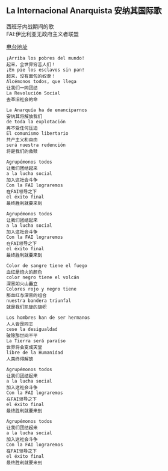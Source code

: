 ## La Internacional Anarquista 安纳其国际歌
西班牙内战期间的歌<br>
FAI:伊比利亚无政府主义者联盟

[电台地址](http://music.163.com/dj?id=1369293700&userid=328877362)

    ¡Arriba los pobres del mundo! 
    起来，全世界穷苦人们！
    ¡En pie los esclavos sin pan! 
    起来，没有面包的奴隶！
    Alcémonos todos, que llega 
    让我们一同团结
    La Revolución Social
    去革旧社会的命

    La Anarquía ha de emanciparnos
    安纳其将解放我们
    de toda la explotación
    再不受任何压迫
    El comunismo libertario
    共产主义和自由
    será nuestra redención
    将是我们的救赎

    Agrupémonos todos
    让我们团结起来
    a la lucha social
    加入这社会斗争 
    Con la FAI lograremos
    在FAI领导之下
    el éxito final
    最终胜利就要来到

    Agrupémonos todos
    让我们团结起来
    a la lucha social
    加入这社会斗争 
    Con la FAI lograremos
    在FAI领导之下
    el éxito final
    最终胜利就要来到

    Color de sangre tiene el fuego
    血红是炮火的颜色
    color negro tiene el volcán
    深黑如火山矗立 
    Colores rojo y negro tiene
    那血红与深黑的组合
    nuestra bandera triunfal
    就是我们凯旋的旗帜

    Los hombres han de ser hermanos
    人人皆是同志
    cese la desigualdad
    破除那世间不平
    La Tierra será paraíso
    世界将会变成天堂
    libre de la Humanidad
    人类终得解放

    Agrupémonos todos
    让我们团结起来
    a la lucha social
    加入这社会斗争 
    Con la FAI lograremos
    在FAI领导之下
    el éxito final
    最终胜利就要来到

    Agrupémonos todos
    让我们团结起来
    a la lucha social
    加入这社会斗争 
    Con la FAI lograremos
    在FAI领导之下
    el éxito final
    最终胜利就要来到

